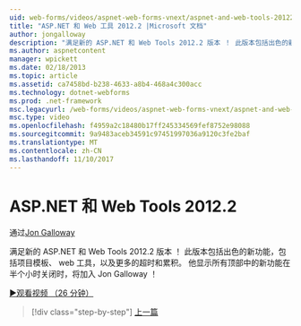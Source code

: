 ```yaml
---
uid: web-forms/videos/aspnet-web-forms-vnext/aspnet-and-web-tools-20122
title: "ASP.NET 和 Web 工具 2012.2 |Microsoft 文档"
author: jongalloway
description: "满足新的 ASP.NET 和 Web Tools 2012.2 版本 ！ 此版本包括出色的新功能，包括项目模板、 web 工具，以及更多的超时和累积。 Jo..."
ms.author: aspnetcontent
manager: wpickett
ms.date: 02/18/2013
ms.topic: article
ms.assetid: ca7458bd-b238-4633-a8b4-468a4c300acc
ms.technology: dotnet-webforms
ms.prod: .net-framework
msc.legacyurl: /web-forms/videos/aspnet-web-forms-vnext/aspnet-and-web-tools-20122
msc.type: video
ms.openlocfilehash: f4959a2c18480b17ff245334569fef8752e98088
ms.sourcegitcommit: 9a9483aceb34591c97451997036a9120c3fe2baf
ms.translationtype: MT
ms.contentlocale: zh-CN
ms.lasthandoff: 11/10/2017
---
```

<a name="aspnet-and-web-tools-20122"></a>ASP.NET 和 Web Tools 2012.2
====================
通过[Jon Galloway](https://github.com/jongalloway)

满足新的 ASP.NET 和 Web Tools 2012.2 版本 ！ 此版本包括出色的新功能，包括项目模板、 web 工具，以及更多的超时和累积。 他显示所有顶部中的新功能在半个小时关闭时，将加入 Jon Galloway ！

[&#9654;观看视频 （26 分钟）](https://channel9.msdn.com/Blogs/ASP-NET-Site-Videos/aspnet-and-web-tools-20122)

>[!div class="step-by-step"]
[上一篇](getting-started-with-the-next-version-of-aspnet.md)
